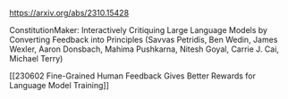 https://arxiv.org/abs/2310.15428

ConstitutionMaker: Interactively Critiquing Large Language Models by Converting Feedback into Principles (Savvas Petridis, Ben Wedin, James Wexler, Aaron Donsbach, Mahima Pushkarna, Nitesh Goyal, Carrie J. Cai, Michael Terry)

[[230602 Fine-Grained Human Feedback Gives Better Rewards for Language Model Training]]